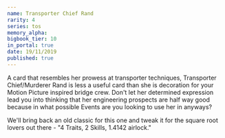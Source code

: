 ```yaml
---
name: Transporter Chief Rand
rarity: 4
series: tos
memory_alpha:
bigbook_tier: 10
in_portal: true
date: 19/11/2019
published: true
---
```


A card that resembles her prowess at transporter techniques, Transporter Chief/Murderer Rand is less a useful card than she is decoration for your Motion Picture inspired bridge crew. Don't let her determined expression lead you into thinking that her engineering prospects are half way good because in what possible Events are you looking to use her in anyways?

We'll bring back an old classic for this one and tweak it for the square root lovers out there - "4 Traits, 2 Skills, 1.4142 airlock."
